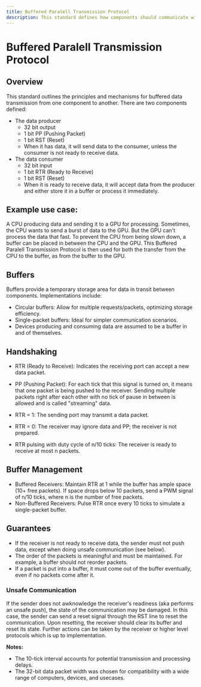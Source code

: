 ```yaml
---
title: Buffered Paralell Transmission Protocol
description: This standard defines how components should communicate with each other using a buffer.
---
```


# Buffered Paralell Transmission Protocol

## Overview

This standard outlines the principles and mechanisms for buffered data transmission from one component to another. There are two components defined:
- The data producer
    - 32 bit output
    - 1 bit PP (Pushing Packet)
    - 1 bit RST (Reset)
    - When it has data, it will send data to the consumer, unless the consumer is not ready to receive data.
- The data consumer
    - 32 bit input
    - 1 bit RTR (Ready to Receive)
    - 1 bit RST (Reset)
    - When it is ready to receive data, it will accept data from the producer and either store it in a buffer or process it immediately.

## Example use case:

A CPU producing data and sending it to a GPU for processing.
Sometimes, the CPU wants to send a burst of data to the GPU. But the GPU can't process the data that fast.
To prevent the CPU from being slown down, a buffer can be placed in between the CPU and the GPU.
This Buffered Paralell Transmission Protocol is then used for both the transfer from the CPU to the buffer, as from the buffer to the GPU.

## Buffers

Buffers provide a temporary storage area for data in transit between components. Implementations include:
- Circular buffers: Allow for multiple requests/packets, optimizing storage efficiency.
- Single-packet buffers: Ideal for simpler communication scenarios.
- Devices producing and consuming data are assumed to be a buffer in and of themselves.

## Handshaking

- RTR (Ready to Receive): Indicates the receiving port can accept a new data packet.
- PP (Pushing Packet): For each tick that this signal is turned on, it means that one packet is being pushed to the receiver. Sending multiple packets right after each other with no tick of pause in between is allowed and is called "streaming" data.

- RTR = 1: The sending port may transmit a data packet.
- RTR = 0: The receiver may ignore data and PP; the receiver is not prepared.
- RTR pulsing with duty cycle of n/10 ticks: The receiver is ready to receive at most n packets.

## Buffer Management
- Buffered Receivers: Maintain RTR at 1 while the buffer has ample space (10+ free packets). If space drops below 10 packets, send a PWM signal of n/10 ticks, where n is the number of free packets.
- Non-Buffered Receivers: Pulse RTR once every 10 ticks to simulate a single-packet buffer.

## Guarantees
- If the receiver is not ready to receive data, the sender must not push data, except when doing unsafe communication (see below).
- The order of the packets is meaningful and must be maintained. For example, a buffer should not reorder packets.
- If a packet is put into a buffer, it must come out of the buffer eventually, even if no packets come after it.

### Unsafe Communication
If the sender does not awknowledge the receiver's readiness (aka performs an unsafe push), the state of the communication may be damaged. In this case, the sender can send a reset signal through the RST line to reset the communication. Upon resetting, the receiver should clear its buffer and reset its state. Further actions can be taken by the receiver or higher level protocols which is up to implementation.

**Notes:**
- The 10-tick interval accounts for potential transmission and processing delays.
- The 32-bit data packet width was chosen for compatibility with a wide range of computers, devices, and usecases.
